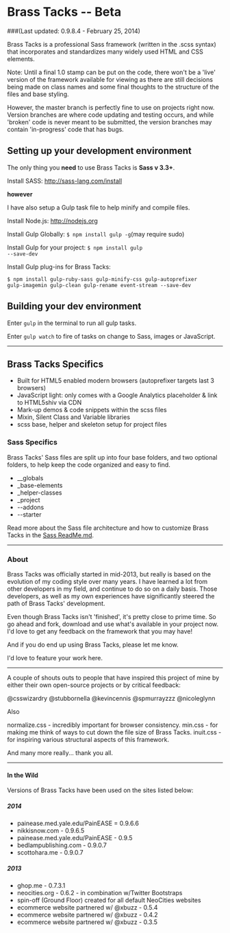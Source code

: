 # Brass Tacks -- Beta
###(Last updated: 0.9.8.4 - February 25, 2014)

Brass Tacks is a professional Sass framework (written in the .scss syntax) that incorporates and standardizes many widely used HTML and CSS elements.

Note: Until a final 1.0 stamp can be put on the code, there won't be a 'live' version of the framework available for viewing as there are still decisions being made on class names and some final thoughts to the structure of the files and base styling.

However, the master branch is perfectly fine to use on projects right now. Version branches are where code updating and testing occurs, and while 'broken' code is never meant to be submitted, the version branches may contain 'in-progress' code that has bugs.



## Setting up your development environment

The only thing you <b>need</b> to use Brass Tacks is <b>Sass v 3.3+</b>.

Install SASS: http://sass-lang.com/install

__however__

I have also setup a Gulp task file to help minify and compile files.

Install Node.js: http://nodejs.org

Install Gulp Globally: <code>$ npm install gulp -g</code>(may require sudo)

Install Gulp for your project: <code>$ npm install gulp --save-dev</code>

Install Gulp plug-ins for Brass Tacks:

<code>$ npm install gulp-ruby-sass gulp-minify-css gulp-autoprefixer gulp-imagemin gulp-clean gulp-rename event-stream --save-dev</code>



## Building your dev environment

Enter <code>gulp</code> in the terminal to run all gulp tasks.

Enter <code>gulp watch</code> to fire of tasks on change to Sass, images or JavaScript.


<hr />


## Brass Tacks Specifics

* Built for HTML5 enabled modern browsers (autoprefixer targets last 3 browsers)
* JavaScript light: only comes with a Google Analytics placeholder & link to HTML5shiv via CDN
* Mark-up demos & code snippets within the scss files
* Mixin, Silent Class and Variable libraries
* scss base, helper and skeleton setup for project files


### Sass Specifics

Brass Tacks' Sass files are split up into four base folders, and two optional folders, to help keep the code organized and easy to find.

* __globals
* _base-elements
* _helper-classes
* _project
* --addons
* --starter

Read more about the Sass file architecture and how to customize Brass Tacks in the <a href="https://github.com/scottaohara/Brass-Tacks/blob/master/_develop/sass/README.md">Sass ReadMe.md</a>.


<hr />


### About

Brass Tacks was officially started in mid-2013, but really is based on the evolution of my coding style over many years. I have learned a lot from other developers in my field, and continue to do so on a daily basis. Those developers, as well as my own experiences have significantly steered the path of Brass Tacks' development.

Even though Brass Tacks isn't 'finished', it's pretty close to prime time. So go ahead and fork, download and use what's available in your project now. I'd love to get any feedback on the framework that you may have!

And if you do end up using Brass Tacks, please let me know.

I'd love to feature your work here.

<hr />

A couple of shouts outs to people that have inspired this project of mine by either their own open-source projects or by critical feedback:

@csswizardry
@stubbornella
@kevincennis
@spmurrayzzz
@nicoleglynn

Also

normalize.css - incredibly important for browser consistency.
min.css - for making me think of ways to cut down the file size of Brass Tacks.
inuit.css - for inspiring various structural aspects of this framework.

And many more really... thank you all.


<hr  />


#### In the Wild

Versions of Brass Tacks have been used on the sites listed below:

##### 2014
* painease.med.yale.edu/PainEASE = 0.9.6.6
* nikkisnow.com - 0.9.6.5
* painease.med.yale.edu/PainEASE - 0.9.5
* bedlampublishing.com - 0.9.0.7
* scottohara.me - 0.9.0.7

##### 2013
* ghop.me - 0.7.3.1
* neocities.org - 0.6.2 - in combination w/Twitter Bootstraps
* spin-off (Ground Floor) created for all default NeoCities websites
* ecommerce website partnered w/ @xbuzz - 0.5.4
* ecommerce website partnered w/ @xbuzz - 0.4.2
* ecommerce website partnered w/ @xbuzz - 0.3.5
